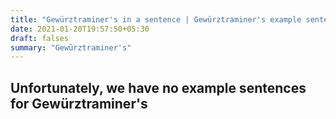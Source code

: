 ```yaml
---
title: "Gewürztraminer's in a sentence | Gewürztraminer's example sentences"
date: 2021-01-20T19:57:50+05:30
draft: falses
summary: "Gewürztraminer's"
---
```

## Unfortunately, we have no example sentences for Gewürztraminer's                 
